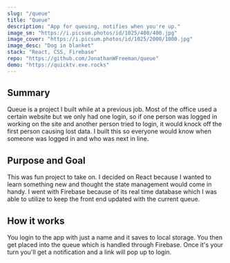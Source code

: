 ```yaml
---
slug: "/queue"
title: "Queue"
description: "App for queuing, notifies when you're up."
image_sm: "https://i.picsum.photos/id/1025/400/400.jpg"
image_cover: "https://i.picsum.photos/id/1025/2000/1000.jpg"
image_desc: "Dog in blanket"
stack: "React, CSS, Firebase"
repo: "https://github.com/JonathanWFreeman/queue"
demo: "https://quicktv.exe.rocks"
---
```


## Summary

Queue is a project I built while at a previous job. Most of the office used a certain website but we only had one login, so if one person was logged in working on the site and another person tried to login, it would knock off the first person causing lost data. I built this so everyone would know when someone was logged in and who was next in line.

## Purpose and Goal

This was fun project to take on. I decided on React because I wanted to learn something new and thought the state management would come in handy. I went with Firebase because of its real time database which I was able to utilize to keep the front end updated with the current queue.

## How it works

You login to the app with just a name and it saves to local storage. You then get placed into the queue which is handled through Firebase. Once it's your turn you'll get a notification and a link will pop up to login.
